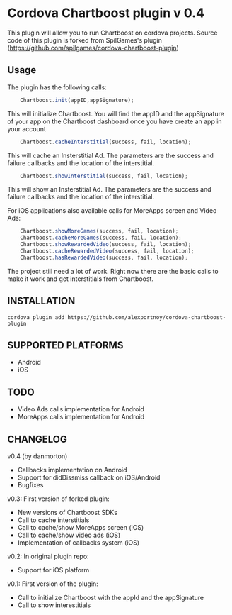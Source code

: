 Cordova Chartboost plugin v 0.4
=============

This plugin will allow you to run Chartboost on cordova projects.
Source code of this plugin is forked from SpilGames's plugin (https://github.com/spilgames/cordova-chartboost-plugin)

Usage
-------

The plugin has the following calls:
```JavaScript
	Chartboost.init(appID,appSignature); 
```
This will initialize Chartboost. You will find the appID and the appSignature of your app on the Chartboost dashboard once you have create an app in your account
```JavaScript
	Chartboost.cacheInterstitial(success, fail, location);
```
This will cache an Insterstitial Ad. The parameters are the success and failure callbacks and the location of the interstitial.
```JavaScript
	Chartboost.showInterstitial(success, fail, location);
```
This will show an Insterstitial Ad. The parameters are the success and failure callbacks and the location of the interstitial.

For iOS applications also available calls for MoreApps screen and Video Ads:

```JavaScript
	Chartboost.showMoreGames(success, fail, location);
	Chartboost.cacheMoreGames(success, fail, location);
	Chartboost.showRewardedVideo(success, fail, location);
	Chartboost.cacheRewardedVideo(success, fail, location);
    Chartboost.hasRewardedVideo(success, fail, location);
```


The project still need a lot of work. Right now there are the basic calls to make it work and get interstitials from Chartboost.

INSTALLATION
-------------

	cordova plugin add https://github.com/alexportnoy/cordova-chartboost-plugin


SUPPORTED PLATFORMS
-------------------

- Android
- iOS

TODO
------

- Video Ads calls implementation for Android
- MoreApps calls implementation for Android

CHANGELOG
---------

v0.4 (by danmorton)
- Callbacks implementation on Android
- Support for didDissmiss callback on iOS/Android
- Bugfixes

v0.3:
First version of forked plugin:
- New versions of Chartboost SDKs
- Call to cache interstitials
- Call to cache/show MoreApps screen (iOS)
- Call to cache/show video ads (iOS)
- Implementation of callbacks system (iOS)

v0.2:
In original plugin repo:
- Support for iOS platform

v0.1:
First version of the plugin:
- Call to initialize Chartboost with the appId and the appSignature
- Call to show interestitials 


